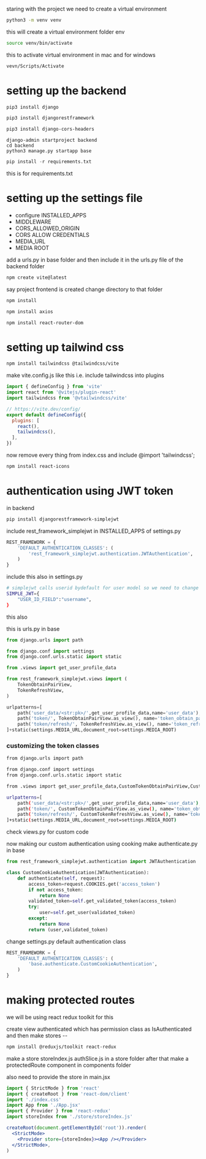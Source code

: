
staring with the project we need to create a virtual environment 
```bash
python3 -m venv venv
```
this will create a virtual environment folder env
```bash
source venv/bin/activate
```
this to activate virtual environment in mac 
and for windows
```bash
vevn/Scripts/Activate
```

# setting up the backend

```bash
pip3 install django
```

```bash
pip3 install djangorestframework
```

```bash
pip3 install django-cors-headers
```

```
django-admin startproject backend
cd backend
python3 manage.py startapp base
```

```py
pip install -r requirements.txt
```
this is for requirements.txt
# setting up the settings file 

- configure INSTALLED_APPS
- MIDDLEWARE 
- CORS_ALLOWED_ORIGIN
- CORS ALLOW CREDENTIALS
- MEDIA_URL
- MEDIA ROOT


add a urls.py in base folder and then include it in the urls.py file of the backend folder


```bash
npm create vite@latest
```
say project frontend is created 
change directory to that folder
```bash
npm install
```
```bash
npm install axios
```
```bash
npm install react-router-dom
```
# setting up tailwind css
```bash
npm install tailwindcss @tailwindcss/vite
```
make vite.config.js like this i.e. include tailwindcss into plugins
```js
import { defineConfig } from 'vite'
import react from '@vitejs/plugin-react'
import tailwindcss from '@vtailwindcss/vite'

// https://vite.dev/config/
export default defineConfig({
  plugins: [
    react(),
    tailwindcss(),
  ],
})
```
now remove every thing from index.css and include
@import 'tailwindcss';

```bash
npm install react-icons
```
# authentication using JWT token

in backend
```bash
pip install djangorestframework-simplejwt
```
include rest_framework_simplejwt in INSTALLED_APPS of settings.py
```py
REST_FRAMEWORK = {
    'DEFAULT_AUTHENTICATION_CLASSES': (
        'rest_framework_simplejwt.authentication.JWTAuthentication',
    )
}
```
include this also in settings.py

```bash
# simplejwt calls userid bydefault for user model so we need to change it to username since in our app username is the primary key
SIMPLE_JWT={
    "USER_ID_FIELD":"username",
}
```
this also

this is urls.py in base

```py
from django.urls import path

from django.conf import settings
from django.conf.urls.static import static

from .views import get_user_profile_data

from rest_framework_simplejwt.views import (
    TokenObtainPairView,
    TokenRefreshView,
)

urlpatterns=[
    path('user_data/<str:pk>/',get_user_profile_data,name='user_data'),
    path('token/', TokenObtainPairView.as_view(), name='token_obtain_pair'),
    path('token/refresh/', TokenRefreshView.as_view(), name='token_refresh'),
]+static(settings.MEDIA_URL,document_root=settings.MEDIA_ROOT)
```

### customizing the token classes

```bash
from django.urls import path

from django.conf import settings
from django.conf.urls.static import static

from .views import get_user_profile_data,CustomTokenObtainPairView,CustomTokenRefreshView

urlpatterns=[
    path('user_data/<str:pk>/',get_user_profile_data,name='user_data'),
    path('token/', CustomTokenObtainPairView.as_view(), name='token_obtain_pair'),
    path('token/refresh/', CustomTokenRefreshView.as_view(), name='token_refresh'),
]+static(settings.MEDIA_URL,document_root=settings.MEDIA_ROOT)
```
check views.py for custom code


now making our custom authentication using cooking
make authenticate.py in base 
```py
from rest_framework_simplejwt.authentication import JWTAuthentication

class CustomCookieAuthentication(JWTAuthentication):
    def authenticate(self, request):
        access_token=request.COOKIES.get('access_token')
        if not access_token:
            return None
        validated_token=self.get_validated_token(access_token)
        try:
            user=self.get_user(validated_token)
        except:
            return None
        return (user,validated_token)
```

change settings.py default authentication class

```py
REST_FRAMEWORK = {
    'DEFAULT_AUTHENTICATION_CLASSES': (
        'base.authenticate.CustomCookieAuthentication',
    )
}
```

# making protected routes
we will be using react redux toolkit for this

create view authenticated which has permission class as IsAuthenticated
and then make stores --

```bash
npm install @reduxjs/toolkit react-redux
```

make a store
storeIndex.js
authSlice.js
in a store folder
after that make a protectedRoute component in components folder

also need to provide the store in main.jsx

```jsx
import { StrictMode } from 'react'
import { createRoot } from 'react-dom/client'
import './index.css'
import App from './App.jsx'
import { Provider } from 'react-redux'
import storeIndex from './store/storeIndex.js'

createRoot(document.getElementById('root')).render(
  <StrictMode>
    <Provider store={storeIndex}><App /></Provider>
  </StrictMode>,
)
```